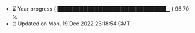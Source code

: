 - ⏳ Year progress { █████████████████████████████▁ } 96.70 %
- ⏰ Updated on Mon, 19 Dec 2022 23:18:54 GMT

